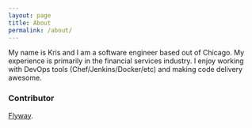 ```yaml
---
layout: page
title: About
permalink: /about/
---
```


My name is Kris and I am a software engineer based out of Chicago.
My experience is primarily in the financial services industry. I enjoy working
with DevOps tools (Chef/Jenkins/Docker/etc) and making code delivery awesome.


### Contributor
[Flyway](https://flywaydb.org/).
